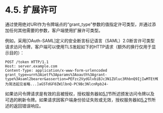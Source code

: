 4.5. 扩展许可
====================
通过使用绝对URI作为令牌端点的“grant_type”参数的值指定许可类型，并通过添加任何其他需要的参数，客户端使用扩展许可类型。

例如，采用[OAuth-SAML]定义的安全断言标记语言（SAML）2.0断言许可类型请求访问令牌，客户端可以使用TLS发起如下的HTTP请求（额外的换行仅用于显示目的）：

    POST /token HTTP/1.1
    Host: server.example.com
    Content-Type: application/x-www-form-urlencoded
    grant_type=urn%3Aietf%3Aparams%3Aoauth%3Agrant-type%3Asaml2bearer&assertion=PEFzc2VydGlvbiBJc3N1ZUluc3RhbnQ9IjIwMTEtMDU[...为简洁起见省略...]aG5TdGF0ZW1lbnQ-PC9Bc3NlcnRpb24-
如果访问令牌请求是有效的且被授权，授权服务器如[5.1](../Section05/5.1.md)节所述颁发访问令牌以及可选的刷新令牌。如果请求因客户端身份验证失败或无效，授权服务器如[5.2](../Section05/5.2.md)节所述的返回错误响应。